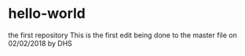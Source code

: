 # hello-world
the first repository
This is the first edit being done to the master file
on 02/02/2018 by DHS
